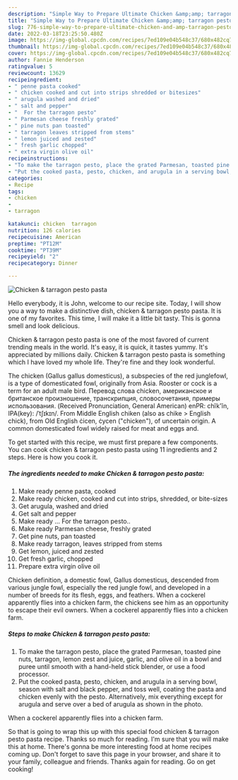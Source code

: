 ```yaml
---
description: "Simple Way to Prepare Ultimate Chicken &amp;amp; tarragon pesto pasta"
title: "Simple Way to Prepare Ultimate Chicken &amp;amp; tarragon pesto pasta"
slug: 776-simple-way-to-prepare-ultimate-chicken-and-amp-tarragon-pesto-pasta
date: 2022-03-18T23:25:50.480Z
image: https://img-global.cpcdn.com/recipes/7ed109e04b548c37/680x482cq70/chicken-tarragon-pesto-pasta-recipe-main-photo.jpg
thumbnail: https://img-global.cpcdn.com/recipes/7ed109e04b548c37/680x482cq70/chicken-tarragon-pesto-pasta-recipe-main-photo.jpg
cover: https://img-global.cpcdn.com/recipes/7ed109e04b548c37/680x482cq70/chicken-tarragon-pesto-pasta-recipe-main-photo.jpg
author: Fannie Henderson
ratingvalue: 5
reviewcount: 13629
recipeingredient:
- " penne pasta cooked"
- " chicken cooked and cut into strips shredded or bitesizes"
- " arugula washed and dried"
- " salt and pepper"
- "  For the tarragon pesto"
- " Parmesan cheese freshly grated"
- " pine nuts pan toasted"
- " tarragon leaves stripped from stems"
- " lemon juiced and zested"
- " fresh garlic chopped"
- " extra virgin olive oil"
recipeinstructions:
- "To make the tarragon pesto, place the grated Parmesan, toasted pine nuts, tarragon, lemon zest and juice, garlic, and olive oil in a bowl and puree until smooth with a hand-held stick blender, or use a food processor."
- "Put the cooked pasta, pesto, chicken, and arugula in a serving bowl, season with salt and black pepper, and toss well, coating the pasta and chicken evenly with the pesto. Alternatively, mix everything except for arugula and serve over a bed of arugula as shown in the photo."
categories:
- Recipe
tags:
- chicken
- 
- tarragon

katakunci: chicken  tarragon 
nutrition: 126 calories
recipecuisine: American
preptime: "PT12M"
cooktime: "PT39M"
recipeyield: "2"
recipecategory: Dinner

---
```



![Chicken &amp; tarragon pesto pasta](https://img-global.cpcdn.com/recipes/7ed109e04b548c37/680x482cq70/chicken-tarragon-pesto-pasta-recipe-main-photo.jpg)

Hello everybody, it is John, welcome to our recipe site. Today, I will show you a way to make a distinctive dish, chicken &amp; tarragon pesto pasta. It is one of my favorites. This time, I will make it a little bit tasty. This is gonna smell and look delicious.

Chicken &amp; tarragon pesto pasta is one of the most favored of current trending meals in the world. It's easy, it is quick, it tastes yummy. It's appreciated by millions daily. Chicken &amp; tarragon pesto pasta is something which I have loved my whole life. They're fine and they look wonderful.

The chicken (Gallus gallus domesticus), a subspecies of the red junglefowl, is a type of domesticated fowl, originally from Asia. Rooster or cock is a term for an adult male bird. Перевод слова chicken, американское и британское произношение, транскрипция, словосочетания, примеры использования. (Received Pronunciation, General American) enPR: chĭk&#39;ĭn, IPA(key): /ˈtʃɪkɪn/. From Middle English chiken (also as chike &gt; English chick), from Old English ċicen, ċycen (&#34;chicken&#34;), of uncertain origin. A common domesticated fowl widely raised for meat and eggs and.


To get started with this recipe, we must first prepare a few components. You can cook chicken &amp; tarragon pesto pasta using 11 ingredients and 2 steps. Here is how you cook it.

<!--inarticleads1-->

##### The ingredients needed to make Chicken &amp; tarragon pesto pasta:

1. Make ready  penne pasta, cooked
1. Make ready  chicken, cooked and cut into strips, shredded, or bite-sizes
1. Get  arugula, washed and dried
1. Get  salt and pepper
1. Make ready  ... For the tarragon pesto..
1. Make ready  Parmesan cheese, freshly grated
1. Get  pine nuts, pan toasted
1. Make ready  tarragon, leaves stripped from stems
1. Get  lemon, juiced and zested
1. Get  fresh garlic, chopped
1. Prepare  extra virgin olive oil


Chicken definition, a domestic fowl, Gallus domesticus, descended from various jungle fowl, especially the red jungle fowl, and developed in a number of breeds for its flesh, eggs, and feathers. When a cockerel apparently flies into a chicken farm, the chickens see him as an opportunity to escape their evil owners. When a cockerel apparently flies into a chicken farm. 

<!--inarticleads2-->

##### Steps to make Chicken &amp; tarragon pesto pasta:

1. To make the tarragon pesto, place the grated Parmesan, toasted pine nuts, tarragon, lemon zest and juice, garlic, and olive oil in a bowl and puree until smooth with a hand-held stick blender, or use a food processor.
1. Put the cooked pasta, pesto, chicken, and arugula in a serving bowl, season with salt and black pepper, and toss well, coating the pasta and chicken evenly with the pesto. Alternatively, mix everything except for arugula and serve over a bed of arugula as shown in the photo.


When a cockerel apparently flies into a chicken farm. 

So that is going to wrap this up with this special food chicken &amp; tarragon pesto pasta recipe. Thanks so much for reading. I'm sure that you will make this at home. There's gonna be more interesting food at home recipes coming up. Don't forget to save this page in your browser, and share it to your family, colleague and friends. Thanks again for reading. Go on get cooking!

